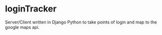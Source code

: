 # loginTracker
Server/Client written in Django Python to take points of login and map to the google maps api.
